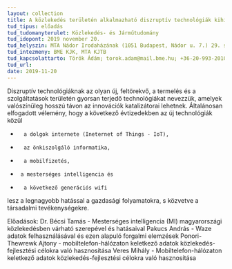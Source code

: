 ```yaml
---
layout: collection
title: A közlekedés területén alkalmazható diszruptív technológiák kihívásai
tud_tipus: előadás
tud_tudomanyterulet: Közlekedés- és Járműtudomány
tud_idopont: 2019 november 20.
tud_helyszin: MTA Nádor Irodaházának (1051 Budapest, Nádor u. 7.) 29. sz. tárgyalójában
tud_intezmeny: BME KJK, MTA KJTB
tud_kapcsolattarto: Török Ádám; torok.adam@mail.bme.hu; +36-20-993-2010
tud_url:
date: 2019-11-20
---
```

Diszruptív technológiáknak az olyan új, feltörekvő, a termelés és a szolgáltatások területén gyorsan terjedő technológiákat nevezzük, amelyek valószínűleg hosszú távon az innovációk katalizátorai lehetnek. Általánosan elfogadott vélemény, hogy a következő évtizedekben az új technológiák közül
 
-       a dolgok internete (Ineternet of Things - IoT), 
-       az önkiszolgáló informatika, 
-       a mobilfizetés, 
-      a mesterséges intelligencia és 
-       a következő generációs wifi 
 
lesz a legnagyobb hatással a gazdasági folyamatokra, s közvetve a társadalmi tevékenységekre.

Előadások: 
Dr. Bécsi Tamás - Mesterséges intelligencia (MI) magyarországi közlekedésben várható szerepével és
hatásaival
Pakucs András - Waze adatok felhasználásával és ezen alapuló forgalmi elemzések
Ponori-Thewrewk Ajtony - mobiltelefon-hálózaton keletkező adatok közlekedés-fejlesztési célokra való
hasznosítása
Veres Mihály - Mobiltelefon-hálózaton keletkező adatok közlekedés-fejlesztési célokra való
hasznosítása
